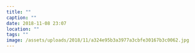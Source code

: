 ```yaml
---
title: ""
caption: ""
date: 2018-11-08 23:07
location: ""
tags: ""
image: /assets/uploads/2018/11/a324e95b3a3977a3cbfe30167b3c0062.jpg
---
```

